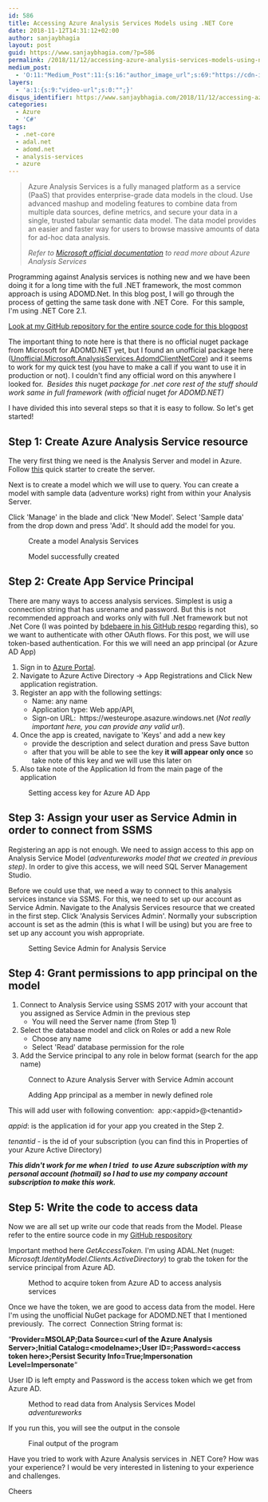 ```yaml
---
id: 586
title: Accessing Azure Analysis Services Models using .NET Core
date: 2018-11-12T14:31:12+02:00
author: sanjaybhagia
layout: post
guid: https://www.sanjaybhagia.com/?p=586
permalink: /2018/11/12/accessing-azure-analysis-services-models-using-net-core/
medium_post:
  - 'O:11:"Medium_Post":11:{s:16:"author_image_url";s:69:"https://cdn-images-1.medium.com/fit/c/400/400/0*ERb6Is_QqdMUQz6C.jpeg";s:10:"author_url";s:32:"https://medium.com/@bhagiasanjay";s:11:"byline_name";N;s:12:"byline_email";N;s:10:"cross_link";s:2:"no";s:2:"id";s:12:"a80fa315af70";s:21:"follower_notification";s:3:"yes";s:7:"license";s:19:"all-rights-reserved";s:14:"publication_id";s:2:"-1";s:6:"status";s:5:"draft";s:3:"url";s:45:"https://medium.com/@bhagiasanjay/a80fa315af70";}'
layers:
  - 'a:1:{s:9:"video-url";s:0:"";}'
disqus_identifier: https://www.sanjaybhagia.com/2018/11/12/accessing-azure-analysis-services-models-using-net-core/
categories:
  - Azure
  - 'C#'
tags:
  - .net-core
  - adal.net
  - adomd.net
  - analysis-services
  - azure
---
```

<!-- wp:quote {"className":"is-style-default"} -->
<blockquote class="wp-block-quote is-style-default"><p>Azure Analysis Services is a fully managed platform as a service (PaaS) that provides enterprise-grade data models in the cloud. Use advanced mashup and modeling features to combine data from multiple data sources, define metrics, and secure your data in a single, trusted tabular semantic data model. The data model provides an easier and faster way for users to browse massive amounts of data for ad-hoc data analysis.<br/></p><cite>Refer to <a href="https://docs.microsoft.com/en-us/azure/analysis-services/analysis-services-overview" target="_blank" rel="noreferrer noopener">Microsoft official documentation</a> to read more about Azure Analysis Services</cite></blockquote>
<!-- /wp:quote -->

<!-- wp:paragraph -->
<p>Programming against Analysis services is nothing new and we have been doing it for a long time with the full .NET framework, the most common approach is using ADOMD.Net. In this blog post, I will go through the process of getting the same task done with .NET Core.  For this sample, I'm using .NET Core 2.1.</p>
<!-- /wp:paragraph -->

<!-- wp:paragraph -->
<p><a href="https://github.com/sanjaybhagia/azure-analysis-services-netcore-sample" target="_blank">Look at my GitHub repository for the entire source code for this blogpost</a></p>
<!-- /wp:paragraph -->

<!-- wp:paragraph -->
<p>The important thing to note here is that there is no official <g class="gr_ gr_4 gr-alert gr_spell gr_inline_cards gr_run_anim ContextualSpelling ins-del multiReplace" id="4" data-gr-id="4">nuget</g> package from Microsoft for ADOMD.NET yet, but I found an unofficial package here (<a href="https://github.com/bdebaere/Unofficial.Microsoft.AnalysisServices.AdomdClientNetCore" target="_blank" rel="noopener">Unofficial.Microsoft.AnalysisServices.AdomdClientNetCore</a>) and it seems to work for my quick test (you have to make a call if you want to use it in production or not). I couldn't find any official word on this anywhere I looked for.  <em>Besides this </em><g class="gr_ gr_5 gr-alert gr_spell gr_inline_cards gr_run_anim ContextualSpelling ins-del multiReplace" id="5" data-gr-id="5">nuget</g><em> package for .net core rest of the stuff should work same in full framework (with official </em><g class="gr_ gr_6 gr-alert gr_spell gr_inline_cards gr_run_anim ContextualSpelling ins-del multiReplace" id="6" data-gr-id="6">nuget</g><em> for ADOMD.NET)</em></p>
<!-- /wp:paragraph -->

<!-- wp:paragraph -->
<p>I have divided this into several steps so that it is easy to follow. So let's get started!</p>
<!-- /wp:paragraph -->

<!-- wp:heading -->
<h2>Step 1: Create Azure Analysis Service resource</h2>
<!-- /wp:heading -->

<!-- wp:paragraph -->
<p>The very first thing we need is the Analysis Server and model in Azure. Follow <a href="https://docs.microsoft.com/en-us/azure/analysis-services/analysis-services-create-server" target="_blank">this</a> quick starter to create the server.</p>
<!-- /wp:paragraph -->

<!-- wp:paragraph -->
<p>Next is to create a model which we will use to query. You can create a model with sample data (adventure works) right from within your Analysis Server.</p>
<!-- /wp:paragraph -->

<!-- wp:paragraph -->
<p>Click 'Manage' in the blade and click 'New Model'. Select 'Sample data' from the drop down and press 'Add'. It should add the model for you. </p>
<!-- /wp:paragraph -->

<!-- wp:image {"id":598} -->
<figure class="wp-block-image"><img src="/images/image-3.png" alt="" class="wp-image-598"/><figcaption>Create a model Analysis Services</figcaption></figure>
<!-- /wp:image -->

<!-- wp:image {"id":597} -->
<figure class="wp-block-image"><img src="/images/image-2.png" alt="" class="wp-image-597"/><figcaption>Model successfully created</figcaption></figure>
<!-- /wp:image -->

<!-- wp:heading -->
<h2 id="mce_26">Step 2: Create App Service Principal</h2>
<!-- /wp:heading -->

<!-- wp:paragraph -->
<p>There are many ways to access analysis services. Simplest is <g class="gr_ gr_5 gr-alert gr_spell gr_inline_cards gr_disable_anim_appear ContextualSpelling ins-del multiReplace" id="5" data-gr-id="5">usig</g> a connection string that has <g class="gr_ gr_12 gr-alert gr_spell gr_inline_cards gr_disable_anim_appear ContextualSpelling ins-del multiReplace" id="12" data-gr-id="12">usrename</g> and password. But this is not recommended approach and works only with <g class="gr_ gr_209 gr-alert gr_gramm gr_inline_cards gr_disable_anim_appear Style multiReplace" id="209" data-gr-id="209">full .</g>Net framework but <g class="gr_ gr_14 gr-alert gr_gramm gr_inline_cards gr_run_anim Style multiReplace" id="14" data-gr-id="14">not .</g>Net Core (I was pointed by <a href="https://github.com/bdebaere/Unofficial.Microsoft.AnalysisServices.AdomdClientNetCore/issues/1" target="_blank">bdebaere in his GitHub respo</a> regarding this), so we want to authenticate with other OAuth flows. For this post, we will use token-based authentication. For <g class="gr_ gr_832 gr-alert gr_gramm gr_inline_cards gr_run_anim Punctuation only-ins replaceWithoutSep" id="832" data-gr-id="832">this</g> we will need an app principal (or Azure AD App)</p>
<!-- /wp:paragraph -->

<!-- wp:list {"ordered":true} -->
<ol><li>Sign in to <a href="https://portal.azure.com/" target="_blank" rel="noreferrer noopener">Azure Portal</a>.</li><li>Navigate to Azure Active Directory -> App Registrations and Click New application registration.</li><li>Register an app with the following settings:<ul><li>Name: any name</li><li>Application type: Web app/API,</li><li>Sign-on URL:  https://westeurope.asazure.windows.net (<em>Not really important here, you can provide any valid <g class="gr_ gr_14 gr-alert gr_spell gr_inline_cards gr_run_anim ContextualSpelling ins-del multiReplace" id="14" data-gr-id="14">url</g></em>).<br/></li></ul></li><li>Once the app is created, navigate to 'Keys' and add a new key<ul><li>provide the description and select duration and press Save button</li><li>after that you will be able to see the key <strong>it will appear only once</strong> so take note of this key and we will use this later on</li></ul></li><li><g class="gr_ gr_127 gr-alert gr_gramm gr_inline_cards gr_run_anim Punctuation only-ins replaceWithoutSep" id="127" data-gr-id="127">Also</g> take note of the Application Id from the main page of the application</li></ol>
<!-- /wp:list -->

<!-- wp:image {"id":600} -->
<figure class="wp-block-image"><img src="/images/image-5.png" alt="" class="wp-image-600"/><figcaption>Setting access key for Azure AD App</figcaption></figure>
<!-- /wp:image -->

<!-- wp:heading -->
<h2 id="mce_12">Step 3: Assign your user as Service Admin in order to connect from SSMS</h2>
<!-- /wp:heading -->

<!-- wp:paragraph -->
<p>Registering an app is not enough. We need to assign access to this app on  Analysis Service Model (<em>adventureworks model that we created in previous step)</em>. In order to give this access, we will need SQL Server Management Studio. </p>
<!-- /wp:paragraph -->

<!-- wp:paragraph -->
<p>Before we could use that, we need a way to connect to this analysis services instance via SSMS. For this, we need to set up our account as Service Admin. Navigate to the Analysis Services resource that we created in the first step. Click 'Analysis Services Admin'. Normally your subscription account is set as the admin (this is what I will be using) but you are free to set up <g class="gr_ gr_270 gr-alert gr_spell gr_inline_cards gr_run_anim ContextualSpelling ins-del" id="270" data-gr-id="270">any</g> account you wish appropriate. </p>
<!-- /wp:paragraph -->

<!-- wp:image {"id":601} -->
<figure class="wp-block-image"><img src="/images/image-6.png" alt="" class="wp-image-601"/><figcaption>Setting Sevice Admin for Analysis Service</figcaption></figure>
<!-- /wp:image -->

<!-- wp:heading -->
<h2 id="mce_28">Step 4: Grant permissions to app principal on the model</h2>
<!-- /wp:heading -->

<!-- wp:list {"ordered":true} -->
<ol><li>Connect to Analysis Service using SSMS 2017 with your account that you assigned as Service Admin in the previous step<ul><li>You will need the Server name (from Step 1)</li></ul></li><li>Select the database model and click on Roles or add a new Role<ul><li>Choose any name </li><li>Select 'Read' database permission for the role </li></ul></li><li>Add the Service principal to any role in below format (search for the app name)</li></ol>
<!-- /wp:list -->

<!-- wp:image {"id":604} -->
<figure class="wp-block-image"><img src="/images/image-9.png" alt="" class="wp-image-604"/><figcaption>Connect to Azure Analysis Server with Service Admin account<br/></figcaption></figure>
<!-- /wp:image -->

<!-- wp:image {"id":612} -->
<figure class="wp-block-image"><img src="/images/image-13.png" alt="" class="wp-image-612"/><figcaption>Adding App principal as a member in newly defined role</figcaption></figure>
<!-- /wp:image -->

<!-- wp:paragraph -->
<p>This will add user with following convention:  app:&lt;appid>@&lt;tenantid></p>
<!-- /wp:paragraph -->

<!-- wp:paragraph -->
<p><em>appid</em>: is the application id for your app you created in <g class="gr_ gr_108 gr-alert gr_gramm gr_inline_cards gr_disable_anim_appear Grammar only-del replaceWithoutSep" id="108" data-gr-id="108">the Step</g> 2.</p>
<!-- /wp:paragraph -->

<!-- wp:paragraph -->
<p><em>tenantid</em> - is the id of your subscription (you can find this in Properties of your Azure Active Directory)</p>
<!-- /wp:paragraph -->

<!-- wp:paragraph -->
<p><strong><em>This didn't work for me when I <g class="gr_ gr_32 gr-alert gr_gramm gr_inline_cards gr_run_anim Style multiReplace" id="32" data-gr-id="32">tried </g></em></strong><strong><em><g class="gr_ gr_32 gr-alert gr_gramm gr_inline_cards gr_disable_anim_appear Style multiReplace" id="32" data-gr-id="32"> to</g> use <g class="gr_ gr_29 gr-alert gr_gramm gr_inline_cards gr_run_anim Grammar only-ins replaceWithoutSep" id="29" data-gr-id="29">Azure</g> subscription with my personal account (hotmail</em></strong><strong><em>) so I had to use my company account subscription to make this work. </em></strong></p>
<!-- /wp:paragraph -->

<!-- wp:heading -->
<h2 id="mce_30">Step 5: Write the code to access data</h2>
<!-- /wp:heading -->

<!-- wp:paragraph -->
<p>Now we are all set up write our code that reads from the Model. Please refer to the entire source code in my <a href="https://github.com/sanjaybhagia/azure-analysis-services-netcore-sample" target="_blank">GitHub <g class="gr_ gr_4 gr-alert gr_spell gr_inline_cards gr_run_anim ContextualSpelling ins-del multiReplace" id="4" data-gr-id="4">respository</g></a></p>
<!-- /wp:paragraph -->

<!-- wp:paragraph -->
<p>Important method here <em>GetAccessToken.</em> I'm using ADAL.Net (<g class="gr_ gr_11 gr-alert gr_spell gr_inline_cards gr_disable_anim_appear ContextualSpelling ins-del multiReplace" id="11" data-gr-id="11">nuget</g>: <em>Microsoft.IdentityModel.Clients.ActiveDirectory</em>) to grab the token for the service principal from Azure AD<em>.</em> </p>
<!-- /wp:paragraph -->

<!-- wp:image {"id":607,"linkDestination":"custom"} -->
<figure class="wp-block-image"><a href="https://github.com/sanjaybhagia/azure-analysis-services-netcore-sample/blob/master/ConsoleApp/ConsoleApp/Program.cs"><img src="/images/image-12.webp" alt="" class="wp-image-607"/></a><figcaption>Method to acquire token from Azure AD to access analysis services</figcaption></figure>
<!-- /wp:image -->

<!-- wp:paragraph -->
<p>Once we have the token, we are good to access data from the model. Here I'm using the unofficial NuGet package for ADOMD.NET that I mentioned previously.  The correct  Connection String format is: </p>
<!-- /wp:paragraph -->

<!-- wp:paragraph -->
<p>“<strong>Provider=MSOLAP;Data Source=&lt;url of the Azure Analysis Server>;Initial Catalog=&lt;modelname>;User ID=;Password=&lt;access token here>;Persist Security Info=True;Impersonation Level=Impersonate</strong>“</p>
<!-- /wp:paragraph -->

<!-- wp:paragraph -->
<p>User ID is left empty and Password is the access token which we get from Azure AD. </p>
<!-- /wp:paragraph -->

<!-- wp:image {"id":606,"linkDestination":"custom"} -->
<figure class="wp-block-image"><a href="https://github.com/sanjaybhagia/azure-analysis-services-netcore-sample/blob/master/ConsoleApp/ConsoleApp/Program.cs"><img src="/images/image-11.png" alt="" class="wp-image-606"/></a><figcaption>Method to read data from Analysis Services Model <em>adventureworks</em></figcaption></figure>
<!-- /wp:image -->

<!-- wp:paragraph -->
<p>If you run this, you will see the output in <g class="gr_ gr_35 gr-alert sel gr_gramm gr_replaced gr_inline_cards gr_disable_anim_appear Grammar only-ins doubleReplace replaceWithoutSep" id="35" data-gr-id="35">the </g>console</p>
<!-- /wp:paragraph -->

<!-- wp:image {"id":605} -->
<figure class="wp-block-image"><img src="/images/image-10.png" alt="" class="wp-image-605"/><figcaption>Final output of the program</figcaption></figure>
<!-- /wp:image -->

<!-- wp:paragraph -->
<p>Have you tried to work with Azure Analysis services in .NET Core? How was your experience? I would be very interested in listening to your experience and challenges.</p>
<!-- /wp:paragraph -->

<!-- wp:paragraph -->
<p>Cheers</p>
<!-- /wp:paragraph -->